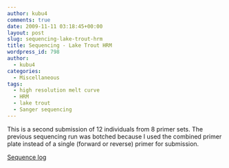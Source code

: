 ```yaml
---
author: kubu4
comments: true
date: 2009-11-11 03:18:45+00:00
layout: post
slug: sequencing-lake-trout-hrm
title: Sequencing - Lake Trout HRM
wordpress_id: 798
author:
  - kubu4
categories:
  - Miscellaneous
tags:
  - high resolution melt curve
  - HRM
  - lake trout
  - Sanger sequencing
---
```


This is a second submission of 12 individuals from 8 primer sets. The previous sequencing run was botched because I used the combined primer plate instead of a single (forward or reverse) primer for submission.

[Sequence log](https://docs.google.com/spreadsheet/ccc?key=0AtV_gF766XZAcHljOFBWd3pLTUJwbUxkdkg1OGdCY3c&usp=sharing)
